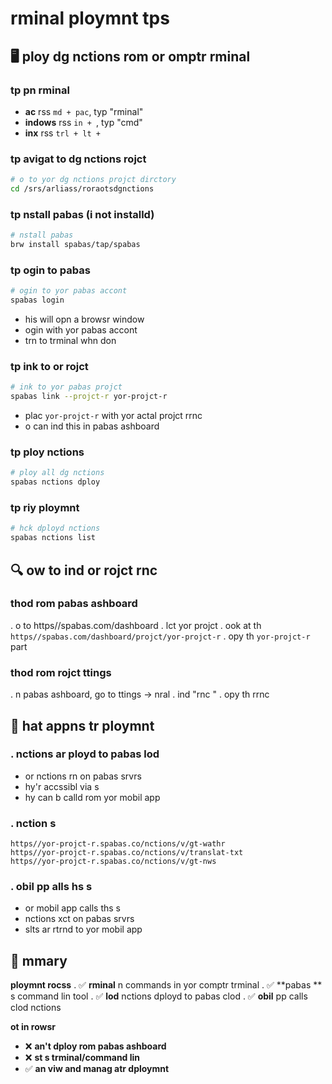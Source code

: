# rminal ploymnt tps

## 🖥️ ploy dg nctions rom or omptr rminal

### tp  pn rminal
- **ac** rss `md + pac`, typ "rminal"
- **indows** rss `in + `, typ "cmd"
- **inx** rss `trl + lt + `

### tp  avigat to dg nctions rojct
```bash
# o to yor dg nctions projct dirctory
cd /srs/arliass/roraotsdgnctions
```

### tp  nstall pabas  (i not installd)
```bash
# nstall pabas 
brw install spabas/tap/spabas
```

### tp  ogin to pabas
```bash
# ogin to yor pabas accont
spabas login
```
- his will opn a browsr window
- ogin with yor pabas accont
- trn to trminal whn don

### tp  ink to or rojct
```bash
# ink to yor pabas projct
spabas link --projct-r yor-projct-r
```
- plac `yor-projct-r` with yor actal projct rrnc
- o can ind this in pabas ashboard 

### tp  ploy nctions
```bash
# ploy all dg nctions
spabas nctions dploy
```

### tp  riy ploymnt
```bash
# hck dployd nctions
spabas nctions list
```

## 🔍 ow to ind or rojct rnc

### thod  rom pabas ashboard 
. o to https//spabas.com/dashboard
. lct yor projct
. ook at th  `https//spabas.com/dashboard/projct/yor-projct-r`
. opy th `yor-projct-r` part

### thod  rom rojct ttings
. n pabas ashboard, go to ttings → nral
. ind "rnc "
. opy th rrnc 

## 📱 hat appns tr ploymnt

### . nctions ar ployd to pabas lod
- or nctions rn on pabas srvrs
- hy'r accssibl via  s
- hy can b calld rom yor mobil app

### . nction s
```
https//yor-projct-r.spabas.co/nctions/v/gt-wathr
https//yor-projct-r.spabas.co/nctions/v/translat-txt
https//yor-projct-r.spabas.co/nctions/v/gt-nws
```

### . obil pp alls hs s
- or mobil app calls ths s
- nctions xct on pabas srvrs
- slts ar rtrnd to yor mobil app

## 🎯 mmary

**ploymnt rocss**
. ✅ **rminal** n commands in yor comptr trminal
. ✅ **pabas ** s command lin tool
. ✅ **lod** nctions dployd to pabas clod
. ✅ **obil** pp calls clod nctions

**ot in rowsr**
- ❌ **an't dploy rom pabas ashboard**
- ❌ **st s trminal/command lin**
- ✅ **an viw and manag atr dploymnt**
